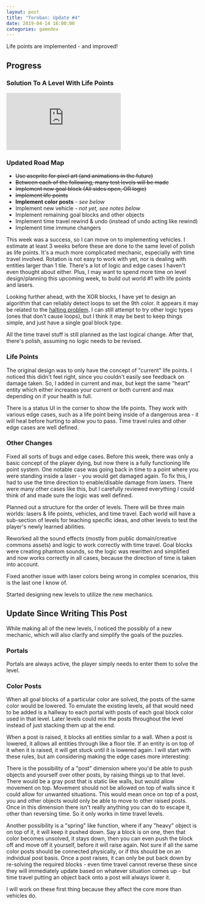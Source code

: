 ```yaml
---
layout: post
title: "Toroban: Update #4"
date: 2019-04-14 16:00:00
categories: gamedev
---
```


Life points are implemented - and improved!

## Progress

### Solution To A Level With Life Points

<iframe class="youtube-embed" src="https://www.youtube.com/embed/eT4SIGTDXqw" frameborder="0" allow="accelerometer; autoplay; encrypted-media; gyroscope; picture-in-picture" allowfullscreen></iframe>

### Updated Road Map

* ~~Use aseprite for pixel art (and animations in the future)~~
* ~~Between each of the following, many test levels will be made~~
* ~~Implement new goal block (All sides open, OR logic)~~
* ~~Implement life points~~
* **Implement color posts** *- see below*
* Implement new vehicle *- not yet, see notes below*
* Implement remaining goal blocks and other objects
* Implement time travel rewind & undo (instead of undo acting like rewind)
* Implement time immune changers

This week was a success, so I can move on to implementing vehicles. I estimate at least 3 weeks before these are done to the same level of polish as life points. It's a much more complicated mechanic, especially with time travel involved. Rotation is not easy to work with yet, nor is dealing with entities larger than 1 tile. There's a lot of logic and edge cases I haven't even thought about either. Plus, I may want to spend more time on level design/planning this upcoming week, to build out world #1 with life points and lasers.

Looking further ahead, with the XOR blocks, I have yet to design an algorithm that can reliably detect loops to set the 9th color. It appears it may be related to the [halting problem](https://en.wikipedia.org/wiki/Halting_problem). I can still attempt to try other logic types (ones that don't cause loops), but I think it may be best to keep things simple, and just have a single goal block type.

All the time travel stuff is still planned as the last logical change. After that, there's polish, assuming no logic needs to be revised.

### Life Points

The original design was to only have the concept of "current" life points. I noticed this didn't feel right, since you couldn't easily see feedback on damage taken. So, I added in current and max, but kept the same "heart" entity which either increases your current or both current and max depending on if your health is full.

There is a status UI in the corner to show the life points. They work with various edge cases, such as a life point being inside of a dangerous area - it will heal before hurting to allow you to pass. Time travel rules and other edge cases are well defined.

### Other Changes

Fixed all sorts of bugs and edge cases. Before this week, there was only a basic concept of the player dying, but now there is a fully functioning life point system. One notable case was going back in time to a point where you were standing inside a laser - you would get damaged again. To fix this, I had to use the time direction to enable/disable damage from lasers. There were many other cases like this, but I carefully reviewed everything I could think of and made sure the logic was well defined.

Planned out a structure for the order of levels. There will be three main worlds: lasers & life points, vehicles, and time travel. Each world will have a sub-section of levels for teaching specific ideas, and other levels to test the player's newly learned abilities.

Reworked all the sound effects (mostly from public domain/creative commons assets) and logic to work correctly with time travel. Goal blocks were creating phantom sounds, so the logic was rewritten and simplified and now works correctly in all cases, because the direction of time is taken into account.

Fixed another issue with laser colors being wrong in complex scenarios, this is the last one I know of.

Started designing new levels to utilize the new mechanics.

## Update Since Writing This Post

While making all of the new levels, I noticed the possibly of a new mechanic, which will also clarify and simplify the goals of the puzzles.

### Portals

Portals are always active, the player simply needs to enter them to solve the level.

### Color Posts

When all goal blocks of a particular color are solved, the posts of the same color would be lowered. To emulate the existing levels, all that would need to be added is a hallway to each portal with posts of each goal block color used in that level. Later levels could mix the posts throughout the level instead of just stacking them up at the end.

When a post is raised, it blocks all entities similar to a wall. When a post is lowered, it allows all entities through like a floor tile. If an entity is on top of it when it is raised, it will get stuck until it is lowered again. I will start with these rules, but am considering making the edge cases more interesting:

There is the possibility of a "post" dimension where you'd be able to push objects and yourself over other posts, by raising things up to that level. There would be a gray post that is static like walls, but would allow movement on top. Movement should not be allowed on top of walls since it could allow for unwanted situations. This would mean once on top of a post, you and other objects would only be able to move to other raised posts. Once in this dimension there isn't really anything you can do to escape it, other than reversing time. So it only works in time travel levels.

Another possibility is a "spring" like function, where if any "heavy" object is on top of it, it will keep it pushed down. Say a block is on one, then that color becomes unsolved, it stays down, then you can even push the block off and move off it yourself, before it will raise again. Not sure if all the same color posts should be connected physically, or if this should be on an individual post basis. Once a post raises, it can only be put back down by re-solving the required blocks - even time travel cannot reverse these since they will immediately update based on whatever situation comes up - but time travel putting an object back onto a post will always lower it.

I will work on these first thing because they affect the core more than vehicles do.